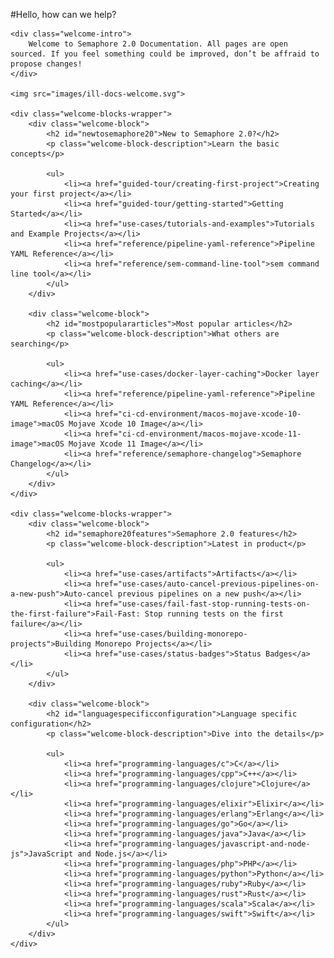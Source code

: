 #Hello, how can we help?

<div class="welcome-page">

    <div class="welcome-intro">
        Welcome to Semaphore 2.0 Documentation. All pages are open sourced. If you feel something could be improved, don’t be affraid to propose changes!
    </div>

    <img src="images/ill-docs-welcome.svg">

    <div class="welcome-blocks-wrapper">
        <div class="welcome-block">
            <h2 id="newtosemaphore20">New to Semaphore 2.0?</h2>
            <p class="welcome-block-description">Learn the basic concepts</p>

            <ul>
                <li><a href="guided-tour/creating-first-project">Creating your first project</a></li>
                <li><a href="guided-tour/getting-started">Getting Started</a></li>
                <li><a href="use-cases/tutorials-and-examples">Tutorials and Example Projects</a></li>
                <li><a href="reference/pipeline-yaml-reference">Pipeline YAML Reference</a></li>
                <li><a href="reference/sem-command-line-tool">sem command line tool</a></li>
            </ul>
        </div>

        <div class="welcome-block">
            <h2 id="mostpopulararticles">Most popular articles</h2>
            <p class="welcome-block-description">What others are searching</p>

            <ul>
                <li><a href="use-cases/docker-layer-caching">Docker layer caching</a></li>
                <li><a href="reference/pipeline-yaml-reference">Pipeline YAML Reference</a></li>
                <li><a href="ci-cd-environment/macos-mojave-xcode-10-image">macOS Mojave Xcode 10 Image</a></li>
                <li><a href="ci-cd-environment/macos-mojave-xcode-11-image">macOS Mojave Xcode 11 Image</a></li>
                <li><a href="reference/semaphore-changelog">Semaphore Changelog</a></li>
            </ul>
        </div>
    </div>

    <div class="welcome-blocks-wrapper">
        <div class="welcome-block">
            <h2 id="semaphore20features">Semaphore 2.0 features</h2>
            <p class="welcome-block-description">Latest in product</p>

            <ul>
                <li><a href="use-cases/artifacts">Artifacts</a></li>
                <li><a href="use-cases/auto-cancel-previous-pipelines-on-a-new-push">Auto-cancel previous pipelines on a new push</a></li>
                <li><a href="use-cases/fail-fast-stop-running-tests-on-the-first-failure">Fail-Fast: Stop running tests on the first failure</a></li>
                <li><a href="use-cases/building-monorepo-projects">Building Monorepo Projects</a></li>
                <li><a href="use-cases/status-badges">Status Badges</a></li>
            </ul>
        </div>

        <div class="welcome-block">
            <h2 id="languagespecificconfiguration">Language specific configuration</h2>
            <p class="welcome-block-description">Dive into the details</p>

            <ul>
                <li><a href="programming-languages/c">C</a></li>
                <li><a href="programming-languages/cpp">C++</a></li>
                <li><a href="programming-languages/clojure">Clojure</a></li>
                <li><a href="programming-languages/elixir">Elixir</a></li>
                <li><a href="programming-languages/erlang">Erlang</a></li>
                <li><a href="programming-languages/go">Go</a></li>
                <li><a href="programming-languages/java">Java</a></li>
                <li><a href="programming-languages/javascript-and-node-js">JavaScript and Node.js</a></li>
                <li><a href="programming-languages/php">PHP</a></li>
                <li><a href="programming-languages/python">Python</a></li>
                <li><a href="programming-languages/ruby">Ruby</a></li>
                <li><a href="programming-languages/rust">Rust</a></li>
                <li><a href="programming-languages/scala">Scala</a></li>
                <li><a href="programming-languages/swift">Swift</a></li>
            </ul>
        </div>
    </div>

</div>
